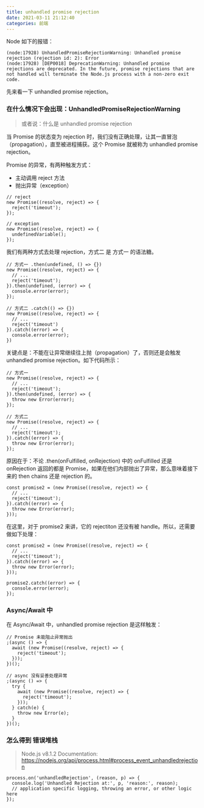 ```yaml
---
title: unhandled promise rejection
date: 2021-03-11 21:12:40
categories: 前端
---
```


  Node 如下的报错：

```
(node:17928) UnhandledPromiseRejectionWarning: Unhandled promise rejection (rejection id: 2): Error
(node:17928) [DEP0018] DeprecationWarning: Unhandled promise rejections are deprecated. In the future, promise rejections that are not handled will terminate the Node.js process with a non-zero exit code.
```
先来看一下 unhandled promise rejection。

### 在什么情况下会出现：UnhandledPromiseRejectionWarning
>或者说：什么是 unhandled promise rejection

当 Promise 的状态变为 rejection 时，我们没有正确处理，让其一直冒泡（propagation），直至被进程捕获。这个 Promise 就被称为 unhandled promise rejection。

Promise 的异常，有两种触发方式：

- 主动调用 reject 方法
- 抛出异常（exception）
```
// reject
new Promise((resolve, reject) => {
  reject('timeout');
});

// exception
new Promise((resolve, reject) => {
  undefinedVariable();
});
```
我们有两种方式去处理 rejection，方式二 是 方式一 的语法糖。
```
// 方式一 .then(undefined, () => {})
new Promise((resolve, reject) => {
  // ...
  reject('timeout');
}).then(undefined, (error) => {
  console.error(error);
});

// 方式二 .catch(() => {})
new Promise((resolve, reject) => {
  // ...
  reject('timeout')
}).catch((error) => {
  console.error(error);
})
```
关键点是：不能在让异常继续往上抛（propagation）了，否则还是会触发 unhandled promise rejection。如下代码所示：
```
// 方式一
new Promise((resolve, reject) => {
  // ...
  reject('timeout');
}).then(undefined, (error) => {
  throw new Error(error);
});

// 方式二
new Promise((resolve, reject) => {
  // ...
  reject('timeout');
}).catch((error) => {
  throw new Error(error);
});
```
原因在于：不论 .then(onFulfilled, onRejection) 中的 onFulfilled 还是 onRejection 返回的都是 Promise，如果在他们内部抛出了异常，那么意味着接下来的 then chains 还是 rejection 的。
```
const promise2 = (new Promise((resolve, reject) => {
  // ...
  reject('timeout');
}).catch((error) => {
  throw new Error(error);
}));
```
在这里，对于 promise2 来讲，它的 rejectiton 还没有被 handle。所以，还需要做如下处理：
```
const promise2 = (new Promise((resolve, reject) => {
  // ...
  reject('timeout');
}).catch((error) => {
  throw new Error(error);
}));

promise2.catch((error) => {
  console.error(error);
});
```
### Async/Await 中
在 Async/Await 中，unhandled promise rejection 是这样触发：
```
// Promise 未能阻止异常抛出
;(async () => {
  await (new Promise((resolve, reject) => {
    reject('timeout');
  }));
})();

// async 没有妥善处理异常
;(async () => {
  try {
    await (new Promise((resolve, reject) => {
      reject('timeout');
    }));
  } catch(e) {
    throw new Error(e);
  }
})();
```
### 怎么得到 错误堆栈
>Node.js v8.1.2 Documentation: https://nodejs.org/api/process.html#process_event_unhandledrejection
```
process.on('unhandledRejection', (reason, p) => {
  console.log('Unhandled Rejection at:', p, 'reason:', reason);
  // application specific logging, throwing an error, or other logic here
});
```
